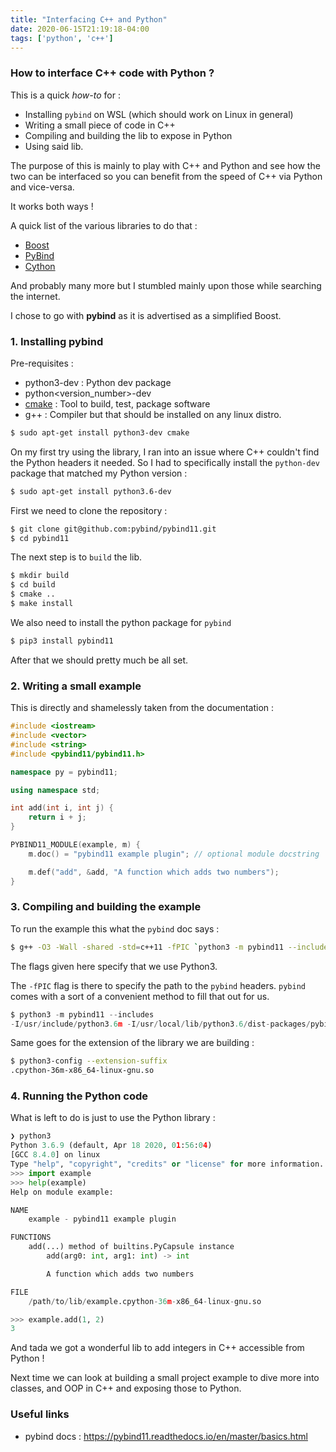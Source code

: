 ```yaml
---
title: "Interfacing C++ and Python"
date: 2020-06-15T21:19:18-04:00
tags: ['python', 'c++']
---
```


### How to interface C++ code with Python ?

This is a quick *how-to* for :

- Installing `pybind` on WSL (which should work on Linux in general)
- Writing a small piece of code in C++
- Compiling and building the lib to expose in Python
- Using said lib.

The purpose of this is mainly to play with C++ and Python and see how the two can
be interfaced so you can benefit from the speed of C++ via Python and vice-versa.

It works both ways !

A quick list of the various libraries to do that :

- [Boost](https://www.boost.org/)
- [PyBind](https://github.com/pybind/pybind11)
- [Cython](https://cython.org/)

And probably many more but I stumbled mainly upon those while searching the internet.

I chose to go with **pybind** as it is advertised as a simplified Boost.

### 1. Installing pybind

Pre-requisites :

- python3-dev : Python dev package
- python<version_number>-dev
- [cmake](https://cmake.org/) : Tool to build, test, package software
- g++ : Compiler but that should be installed on any linux distro.

```bash
$ sudo apt-get install python3-dev cmake
```

On my first try using the library, I ran into an issue where C++ couldn't find the Python headers it needed.
So I had to specifically install the `python-dev` package that matched my Python version :

```bash
$ sudo apt-get install python3.6-dev
```

First we need to clone the repository :

```bash
$ git clone git@github.com:pybind/pybind11.git
$ cd pybind11
```

The next step is to `build` the lib.

```bash
$ mkdir build
$ cd build
$ cmake ..
$ make install
```

We also need to install the python package for `pybind`

```bash
$ pip3 install pybind11
```

After that we should pretty much be all set.

### 2. Writing a small example

This is directly and shamelessly taken from the documentation :

```cpp
#include <iostream>
#include <vector>
#include <string>
#include <pybind11/pybind11.h>

namespace py = pybind11;

using namespace std;

int add(int i, int j) {
    return i + j;
}

PYBIND11_MODULE(example, m) {
    m.doc() = "pybind11 example plugin"; // optional module docstring

    m.def("add", &add, "A function which adds two numbers");
}
```

### 3. Compiling and building the example

To run the example this what the `pybind` doc says :

```bash
$ g++ -O3 -Wall -shared -std=c++11 -fPIC `python3 -m pybind11 --includes` example.cpp -o example`python3-config --extension-suffix`
```

The flags given here specify that we use Python3.

The `-fPIC` flag is there to specify the path to the `pybind` headers.
`pybind` comes with a sort of a convenient method to fill that out for us.

```python
$ python3 -m pybind11 --includes
-I/usr/include/python3.6m -I/usr/local/lib/python3.6/dist-packages/pybind11/include
```

Same goes for the extension of the library we are building :

```bash
$ python3-config --extension-suffix
.cpython-36m-x86_64-linux-gnu.so
```

### 4. Running the Python code

What is left to do is just to use the Python library :

```python
❯ python3
Python 3.6.9 (default, Apr 18 2020, 01:56:04)
[GCC 8.4.0] on linux
Type "help", "copyright", "credits" or "license" for more information.
>>> import example
>>> help(example)
Help on module example:

NAME
    example - pybind11 example plugin

FUNCTIONS
    add(...) method of builtins.PyCapsule instance
        add(arg0: int, arg1: int) -> int

        A function which adds two numbers

FILE
    /path/to/lib/example.cpython-36m-x86_64-linux-gnu.so

>>> example.add(1, 2)
3
```

And tada we got a wonderful lib to add integers in C++ accessible from Python !

Next time we can look at building a small project example to dive more into classes, and OOP in C++
and exposing those to Python.

### Useful links

- pybind docs : https://pybind11.readthedocs.io/en/master/basics.html
